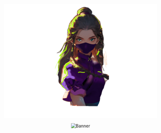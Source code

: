 ![MasterHead](https://github.com/neslihan1999ulug/neslihan1999ulug/blob/main/neslihan.gif.gif)
<p align="center">
  <img src="images/banner.gif" width="60%" alt="Banner">
</p>
